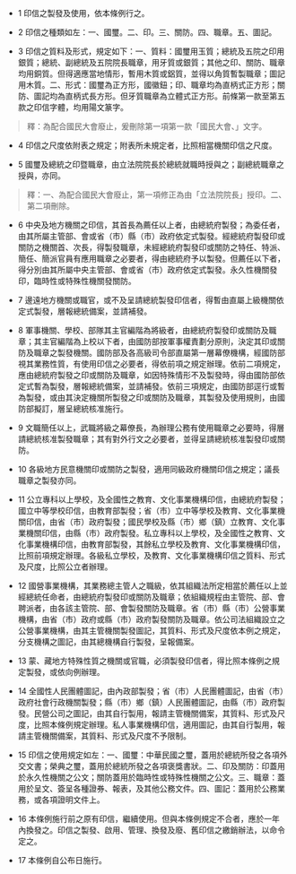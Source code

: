 * 1 印信之製發及使用，依本條例行之。

* 2 印信之種類如左：一、國璽。二、印。三、關防。四、職章。五、圖記。

* 3 印信之質料及形式，規定如下：一、質料：國璽用玉質；總統及五院之印用銀質；總統、副總統及五院院長職章，用牙質或銀質；其他之印、關防、職章均用銅質。但得適應當地情形，暫用木質或鋁質，並得以角質暫製職章；圖記用木質。二、形式：國璽為正方形，國徽鈕；印、職章均為直柄式正方形；關防、圖記均為直柄式長方形。但牙質職章為立體式正方形。前條第一款至第五款之印信字體，均用陽文篆字。

> 釋：為配合國民大會廢止，爰刪除第一項第一款「國民大會、」文字。

* 4 印信之尺度依附表之規定；附表所未規定者，比照相當機關印信之尺度。

* 5 國璽及總統之印暨職章，由立法院院長於總統就職時授與之；副總統職章之授與，亦同。

> 釋：一、為配合國民大會廢止，第一項修正為由「立法院院長」授印。二、第二項刪除。

* 6 中央及地方機關之印信，其首長為薦任以上者，由總統府製發；為委任者，由其所屬主管部、會或省（市）縣（市）政府依定式製發。經總統府製發印或關防之機關首、次長，得製發職章，未經總統府製發印或關防之特任、特派、簡任、簡派官員有應用職章之必要者，得由總統府予以製發。但薦任以下者，得分別由其所屬中央主管部、會或省（市）政府依定式製發。永久性機關發印，臨時性或特殊性機關發關防。

* 7 邊遠地方機關或職官，或不及呈請總統製發印信者，得暫由直屬上級機關依定式製發，層報總統備案，並請補發。

* 8 軍事機關、學校、部隊其主官編階為將級者，由總統府製發印或關防及職章；其主官編階為上校以下者，由國防部按軍事權責劃分原則，決定其印或關防及職章之製發機關。國防部及各高級司令部直屬第一層幕僚機構，經國防部視其業務性質，有使用印信之必要者，得依前項之規定辦理。依前二項規定，應由總統府製發之印或關防及職章，如因特殊情形不及製發時，得由國防部依定式暫為製發，層報總統備案，並請補發。依前三項規定，由國防部逕行或暫為製發，或由其決定機關所製發之印或關防及職章，其製發及使用規則，由國防部擬訂，層呈總統核准施行。

* 9 文職簡任以上，武職將級之幕僚長，為辦理公務有使用職章之必要時，得層請總統核准製發職章；其有對外行文之必要者，並得呈請總統核准製發印或關防。

* 10 各級地方民意機關印或關防之製發，適用同級政府機關印信之規定；議長職章之製發亦同。

* 11 公立專科以上學校，及全國性之教育、文化事業機構印信，由總統府製發；國立中等學校印信，由教育部製發；省（市）立中等學校及教育、文化事業機關印信，由省（市）政府製發；國民學校及縣（市）鄉（鎮）立教育、文化事業機關印信，由縣（市）政府製發。私立專科以上學校，及全國性之教育、文化事業機構印信，由教育部製發，其餘私立學校及教育、文化事業機構印信，比照前項規定辦理。各級私立學校，及教育、文化事業機構印信之質料、形式及尺度，比照公立者辦理。

* 12 國營事業機構，其業務總主管人之職級，依其組織法所定相當於薦任以上並經總統任命者，由總統府製發印或關防及職章；依組織規程由主管院、部、會聘派者，由各該主管院、部、會製發關防及職章。省（市）縣（市）公營事業機構，由省（市）政府或縣（市）政府製發關防及職章。依公司法組織設立之公營事業機構，由其主管機關製發圖記，其質料、形式及尺度依本例之規定，分支機構之圖記，由其總機構自行製發，呈報備案。

* 13 蒙、藏地方特殊性質之機關或官職，必須製發印信者，得比照本條例之規定製發，或依向例辦理。

* 14 全國性人民團體圖記，由內政部製發；省（市）人民團體圖記，由省（市）政府社會行政機關製發；縣（市）鄉（鎮）人民團體圖記，由縣（市）政府製發。民營公司之圖記，由其自行製用，報請主管機關備案，其質料、形式及尺度，比照本條例規定辦理。私人事業機構印信，適用圖記，由其自行製用，報請主管機關備案，其質料、形式及尺度不予限制。

* 15 印信之使用規定如左：一、國璽：中華民國之璽，蓋用於總統所發之各項外交文書；榮典之璽，蓋用於總統所發之各項褒獎書狀。二、印及關防：印蓋用於永久性機關之公文；關防蓋用於臨時性或特殊性機關之公文。三、職章：蓋用於呈文、簽呈各種證券、報表，及其他公務文件。四、圖記：蓋用於公務業務，或各項證明文件上。

* 16 本條例施行前之原有印信，繼續使用。但與本條例規定不合者，應於一年內換發之。印信之製發、啟用、管理、換發及廢、舊印信之繳銷辦法，以命令定之。

* 17 本條例自公布日施行。

